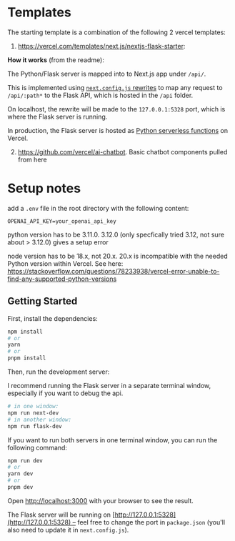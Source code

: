 # Templates

The starting template is a combination of the following 2 vercel templates:

1. https://vercel.com/templates/next.js/nextjs-flask-starter:

**How it works** (from the readme):

The Python/Flask server is mapped into to Next.js app under `/api/`.

This is implemented using [`next.config.js` rewrites](https://github.com/vercel/examples/blob/main/python/nextjs-flask/next.config.js) to map any request to `/api/:path*` to the Flask API, which is hosted in the `/api` folder.

On localhost, the rewrite will be made to the `127.0.0.1:5328` port, which is where the Flask server is running.

In production, the Flask server is hosted as [Python serverless functions](https://vercel.com/docs/concepts/functions/serverless-functions/runtimes/python) on Vercel.

2. https://github.com/vercel/ai-chatbot. Basic chatbot components pulled from here

# Setup notes

add a `.env` file in the root directory with the following content:

```
OPENAI_API_KEY=your_openai_api_key
```

python version has to be 3.11.0. 3.12.0 (only specfically tried 3.12, not sure about > 3.12.0) gives a setup error

node version has to be 18.x, not 20.x. 20.x is incompatible with the needed Python version within Vercel.
See here: https://stackoverflow.com/questions/78233938/vercel-error-unable-to-find-any-supported-python-versions

## Getting Started

First, install the dependencies:

```bash
npm install
# or
yarn
# or
pnpm install
```

Then, run the development server:

I recommend running the Flask server in a separate terminal window, especially if you want to debug the api.

```bash
# in one window:
npm run next-dev
# in another window:
npm run flask-dev
```

If you want to run both servers in one terminal window, you can run the following command:

```bash
npm run dev
# or
yarn dev
# or
pnpm dev
```

Open [http://localhost:3000](http://localhost:3000) with your browser to see the result.

The Flask server will be running on [http://127.0.0.1:5328](http://127.0.0.1:5328) – feel free to change the port in `package.json` (you'll also need to update it in `next.config.js`).
